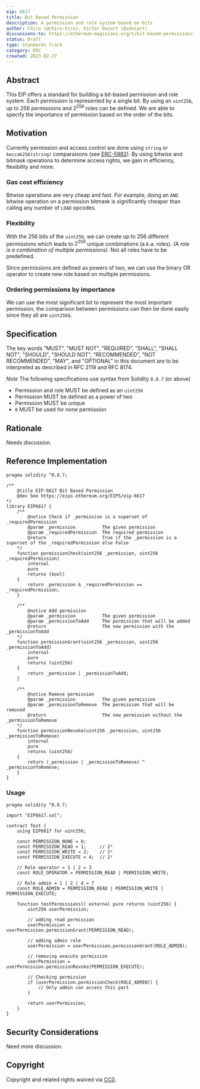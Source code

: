 ```yaml
---
eip: 6617
title: Bit Based Permission
description: A permission and role system based on bits
author: Chiro (@chiro-hiro), Victor Dusart (@vdusart)
discussions-to: https://ethereum-magicians.org/t/bit-based-permission/13065
status: Draft
type: Standards Track
category: ERC
created: 2023-02-27
---
```


## Abstract

This EIP offers a standard for building a bit-based permission and role system. Each permission is represented by a single bit. By using an `uint256`, up to $256$ permissions and $2^{256}$ roles can be defined. We are able to specify the importance of permission based on the order of the bits.

## Motivation

Currently permission and access control are done using `string` or `keccak256(string)` comparaisons (see [ERC-5982](./eip-5982.md)).
By using bitwise and bitmask operations to determine access rights, we gain in efficiency, flexibility and more.

### Gas cost efficiency

Bitwise operations are very cheap and fast. For example, doing an `AND` bitwise operation on a permission bitmask is significantly cheaper than calling any number of `LOAD` opcodes.

### Flexibility

With the 256 bits of the `uint256`, we can create up to 256 different permissions which leads to $2^{256}$ unique combinations (a.k.a. roles).
*(A role is a combination of multiple permissions).* Not all roles have to be predefined.

Since permissions are defined as powers of two, we can use the binary OR operator to create new role based on multiple permissions.

### Ordering permissions by importance

We can use the most significant bit to represent the most important permission, the comparison between permissions can then be done easily since they all are `uint256`s.

## Specification

The key words "MUST", "MUST NOT", "REQUIRED", "SHALL", "SHALL NOT", "SHOULD", "SHOULD NOT", "RECOMMENDED", "NOT RECOMMENDED", "MAY", and "OPTIONAL" in this document are to be interpreted as described in RFC 2119 and RFC 8174.

*Note* The following specifications use syntax from Solidity `0.8.7` (or above)

- Permission and role MUST be defined as an `uint256`
- Permission MUST be defined as a power of two
- Permission MUST be unique
- `0` MUST be used for none permission

## Rationale

Needs discussion.

## Reference Implementation

```solidity
pragma solidity ^0.8.7;

/**
    @title EIP-6617 Bit Based Permission
    @dev See https://eips.ethereum.org/EIPS/eip-6617
*/
library EIP6617 {
    /**
        @notice Check if _permission is a superset of _requiredPermission
        @param _permission          The given permission
        @param _requiredPermission  The required permission
        @return                     True if the _permission is a superset of the _requiredPermission else False
    */
    function permissionCheck(uint256 _permission, uint256 _requiredPermission)
        internal
        pure
        returns (bool)
    {
        return _permission & _requiredPermission == _requiredPermission;
    }

    /**
        @notice Add permission
        @param _permission          The given permission
        @param _permissionToAdd		The permission that will be added
        @return                     The new permission with the _permissionToAdd
    */
    function permissionGrant(uint256 _permission, uint256 _permissionToAdd)
        internal
        pure
        returns (uint256)
    {
        return _permission | _permissionToAdd;
    }

    /**
        @notice Remove permission
        @param _permission          The given permission
        @param _permissionToRemove	The permission that will be removed
        @return                     The new permission without the _permissionToRemove
    */
    function permissionRevoke(uint256 _permission, uint256 _permissionToRemove)
        internal
        pure
        returns (uint256)
    {
        return (_permission | _permissionToRemove) ^ _permissionToRemove;
    }
}
```

### Usage

```solidity
pragma solidity ^0.8.7;

import "EIP6617.sol";

contract Test {
	using EIP6617 for uint256;

	const PERMISSION_NONE = 0;
	const PERMISSION_READ = 1;     // 2⁰
	const PERMISSION_WRITE = 2;    // 2¹
	const PERMISSION_EXECUTE = 4;  // 2²

	// Role operator = 1 | 2 = 3
	const ROLE_OPERATOR = PERMISSION_READ | PERMISSION_WRITE;

	// Role admin = 1 | 2 | 4 = 7
	const ROLE_ADMIN = PERMISSION_READ | PERMISSION_WRITE | PERMISSION_EXECUTE;

  	function testPermissions() external pure returns (uint256) {
    	uint256 userPermission;

		// adding read permission
    	userPermission = userPermission.permissionGrant(PERMISSION_READ);
    	
		// adding admin role
		userPermission = userPermission.permissionGrant(ROLE_ADMIN);

		// removing execute permission
    	userPermission = userPermission.permissionRevoke(PERMISSION_EXECUTE);
    	
		// Checking permission
		if (userPermission.permissionCheck(ROLE_ADMIN)) {
      		// Only admin can access this part
    	}

    	return userPermission;
  	}
}
```

## Security Considerations

Need more discussion.

## Copyright

Copyright and related rights waived via [CC0](../LICENSE.md).

